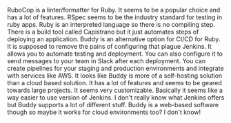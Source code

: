 RuboCop is a linter/formatter for Ruby. It seems to be a popular choice and has a lot of features. RSpec seems to be the industry standard for testing in ruby apps. Ruby is an interpreted language so there is no compiling step. There is a build tool called Capistrano but it just automates steps of deploying an application.
Buddy is an alternative option for CI/CD for Ruby. It is supposed to remove the pains of configuring that plague Jenkins. It allows you to automate testing and deployment. You can also configure it to send messages to your team in Slack after each deployment. You can create pipelines for your staging and production environments and integrate with services like AWS.
It looks like Buddy is more of a self-hosting solution than a cloud based solution. It has a lot of features and seems to be geared towards large projects. It seems very customizable. Basically it seems like a way easier to use version of Jenkins. I don't really know what Jenkins offers but Buddy supports a lot of different stuff. Buddy is a web-based software though so maybe it works for cloud environments too? I don't know!
